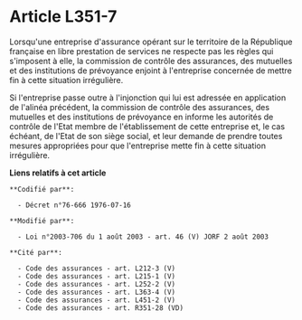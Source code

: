 # Article L351-7

Lorsqu'une entreprise d'assurance opérant sur le territoire de la République française en libre prestation de services ne
respecte pas les règles qui s'imposent à elle, la commission de contrôle des assurances, des mutuelles et des institutions de
prévoyance enjoint à l'entreprise concernée de mettre fin à cette situation irrégulière.

Si l'entreprise passe outre à l'injonction qui lui est adressée en application de l'alinéa précédent, la commission de
contrôle des assurances, des mutuelles et des institutions de prévoyance en informe les autorités de contrôle de l'Etat
membre de l'établissement de cette entreprise et, le cas échéant, de l'Etat de son siège social, et leur demande de prendre
toutes mesures appropriées pour que l'entreprise mette fin à cette situation irrégulière.

**Liens relatifs à cet article**

	**Codifié par**:

	  - Décret n°76-666 1976-07-16

	**Modifié par**:

	  - Loi n°2003-706 du 1 août 2003 - art. 46 (V) JORF 2 août 2003

	**Cité par**:

	  - Code des assurances - art. L212-3 (V)
	  - Code des assurances - art. L215-1 (V)
	  - Code des assurances - art. L252-2 (V)
	  - Code des assurances - art. L363-4 (V)
	  - Code des assurances - art. L451-2 (V)
	  - Code des assurances - art. R351-28 (VD)
